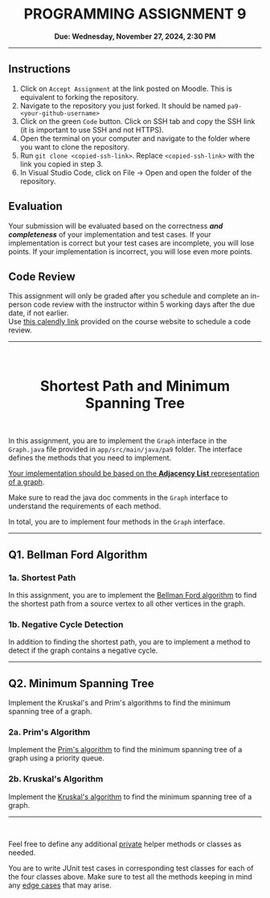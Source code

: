 

<center><h1>PROGRAMMING ASSIGNMENT 9</h1>

**Due: Wednesday, November 27, 2024, 2:30 PM**</center>

---
## **Instructions**
1. Click on `Accept Assignment` at the link posted on Moodle. This is equivalent to forking the repository.</font>
2. Navigate to the repository you just forked. It should be named `pa9-<your-github-username>`
3. Click on the green `Code` button. Click on SSH tab and copy the SSH link (it is important to use SSH and not HTTPS).
4. Open the terminal on your computer and navigate to the folder where you want to clone the repository.
5. Run `git clone <copied-ssh-link>`. Replace `<copied-ssh-link>` with the link you copied in step 3.
6. In Visual Studio Code, click on File -> Open and open the folder of the repository. 

## Evaluation

Your submission will be evaluated based on the correctness **_and completeness_** of your implementation and test cases. If your implementation is correct but your test cases are incomplete, you will lose points. If your implementation is incorrect, you will lose even more points.

## **Code Review**
This assignment will only be graded after you schedule and complete an in-person code review 
with the instructor within 5 working days after the due date, if not earlier. \
Use [this calendly link](https://calendly.com/ssultan-dpq/) provided on the course website to schedule a code review.

---

<br/>
<h1><center>Shortest Path and Minimum Spanning Tree</h1></center>

<br/>

In this assignment, you are to implement the `Graph` interface in the `Graph.java` file provided in `app/src/main/java/pa9` folder. The interface defines the methods that you need to implement. 

<u>Your implementation should be based on the <b>Adjacency List</b> representation of a graph</u>.

Make sure to read the java doc comments in the `Graph` interface to understand the requirements of each method.

In total, you are to implement four methods in the `Graph` interface. 

--- 

## Q1. Bellman Ford Algorithm

### 1a. Shortest Path 

In this assignment, you are to implement the [Bellman Ford algorithm](https://fahadsultan.com/csc223/datastructs/graphs_bellmanford.html) to find the shortest path from a source vertex to all other vertices in the graph.

### 1b. Negative Cycle Detection

In addition to finding the shortest path, you are to implement a method to detect if the graph contains a negative cycle.

---

## Q2. Minimum Spanning Tree

Implement the Kruskal's and Prim's algorithms to find the minimum spanning tree of a graph.

### 2a. Prim's Algorithm

Implement the [Prim's algorithm](https://fahadsultan.com/csc223/datastructs/graphs_prim.html) to find the minimum spanning tree of a graph using a priority queue.

### 2b. Kruskal's Algorithm

Implement the [Kruskal's algorithm](https://fahadsultan.com/csc223/datastructs/graphs_kruskal.html) to find the minimum spanning tree of a graph. 

---

<br/>

Feel free to define any additional <u>private</u> helper methods or classes as needed. 

You are to write JUnit test cases in corresponding test classes for each of the four classes above. Make sure to test all the methods keeping in mind any <u>edge cases</u> that may arise.
